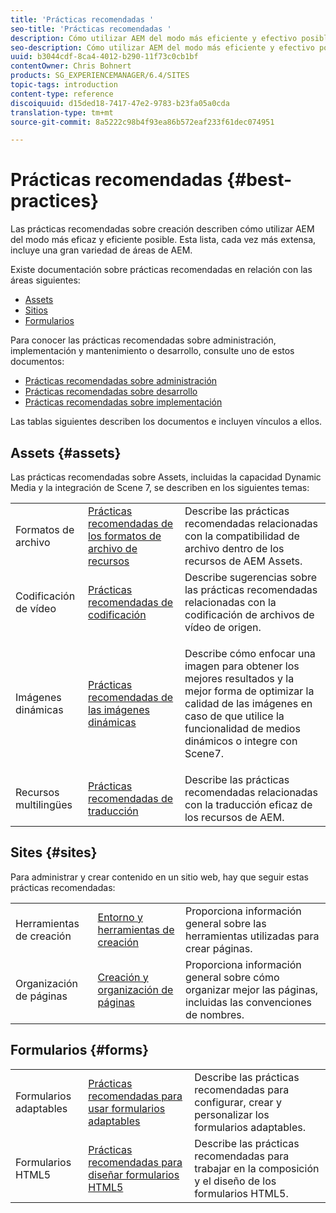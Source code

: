 ```yaml
---
title: 'Prácticas recomendadas '
seo-title: 'Prácticas recomendadas '
description: Cómo utilizar AEM del modo más eficiente y efectivo posible
seo-description: Cómo utilizar AEM del modo más eficiente y efectivo posible
uuid: b3044cdf-8ca4-4012-b290-11f73c0cb1bf
contentOwner: Chris Bohnert
products: SG_EXPERIENCEMANAGER/6.4/SITES
topic-tags: introduction
content-type: reference
discoiquuid: d15ded18-7417-47e2-9783-b23fa05a0cda
translation-type: tm+mt
source-git-commit: 8a5222c98b4f93ea86b572eaf233f61dec074951

---
```



# Prácticas recomendadas {#best-practices}

Las prácticas recomendadas sobre creación describen cómo utilizar AEM del modo más eficaz y eficiente posible. Esta lista, cada vez más extensa, incluye una gran variedad de áreas de AEM.

Existe documentación sobre prácticas recomendadas en relación con las áreas siguientes:

* [Assets](#assets)
* [Sitios](#sites)
* [Formularios](#forms)

Para conocer las prácticas recomendadas sobre administración, implementación y mantenimiento o desarrollo, consulte uno de estos documentos:

* [Prácticas recomendadas sobre administración](/help/sites-administering/administer-best-practices.md)
* [Prácticas recomendadas sobre desarrollo](/help/sites-developing/best-practices.md)
* [Prácticas recomendadas sobre implementación](/help/sites-deploying/best-practices.md)

Las tablas siguientes describen los documentos e incluyen vínculos a ellos.

## Assets {#assets}

Las prácticas recomendadas sobre Assets, incluidas la capacidad Dynamic Media y la integración de Scene 7, se describen en los siguientes temas:

<table> 
 <tbody>
  <tr>
   <td>Formatos de archivo</td> 
   <td><a href="/help/assets/assets-file-format-best-practices.md">Prácticas recomendadas de los formatos de archivo de recursos</a></td> 
   <td>Describe las prácticas recomendadas relacionadas con la compatibilidad de archivo dentro de los recursos de AEM Assets.</td> 
  </tr>
  <tr>
   <td>Codificación de vídeo</td> 
   <td><a href="/help/assets/video.md#best-practices-for-encoding-videos">Prácticas recomendadas de codificación</a></td> 
   <td>Describe sugerencias sobre las prácticas recomendadas relacionadas con la codificación de archivos de vídeo de origen.</td> 
  </tr>
  <tr>
   <td>Imágenes dinámicas</td> 
   <td><a href="/help/assets/best-practices-for-optimizing-the-quality-of-your-images.md">Prácticas recomendadas de las imágenes dinámicas</a></td> 
   <td><p>Describe cómo enfocar una imagen para obtener los mejores resultados y la mejor forma de optimizar la calidad de las imágenes en caso de que utilice la funcionalidad de medios dinámicos o integre con Scene7. </p> </td> 
  </tr>
  <tr>
   <td>Recursos multilingües</td> 
   <td><a href="/help/assets/best-practices-for-translating-assets-efficiently.md">Prácticas recomendadas de traducción</a></td> 
   <td>Describe las prácticas recomendadas relacionadas con la traducción eficaz de los recursos de AEM.</td> 
  </tr>
 </tbody>
</table>

## Sites {#sites}

Para administrar y crear contenido en un sitio web, hay que seguir estas prácticas recomendadas:

|  |  |  |
|---|---|---|
| Herramientas de creación | [Entorno y herramientas de creación](/help/sites-authoring/author-environment-tools.md) | Proporciona información general sobre las herramientas utilizadas para crear páginas. |
| Organización de páginas | [Creación y organización de páginas](/help/sites-authoring/managing-pages.md) | Proporciona información general sobre cómo organizar mejor las páginas, incluidas las convenciones de nombres. |

## Formularios {#forms}

|  |  |  |
|---|---|---|
| Formularios adaptables | [Prácticas recomendadas para usar formularios adaptables](/help/forms/using/adaptive-forms-best-practices.md)  | Describe las prácticas recomendadas para configurar, crear y personalizar los formularios adaptables. |
| Formularios HTML5 | [Prácticas recomendadas para diseñar formularios HTML5](/help/forms/using/best-practices-for-html5-forms.md) | Describe las prácticas recomendadas para trabajar en la composición y el diseño de los formularios HTML5. |